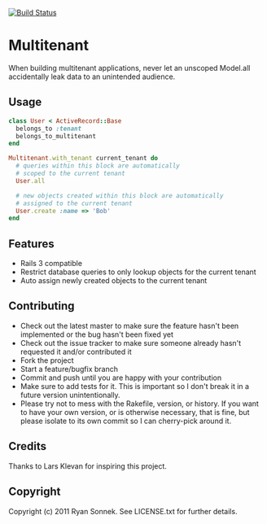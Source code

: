 [![Build Status](https://travis-ci.org/wireframe/multitenant.png?branch=master)](https://travis-ci.org/wireframe/multitenant)

# Multitenant

When building multitenant applications, never let an unscoped Model.all
accidentally leak data to an unintended audience.

## Usage

```ruby
class User < ActiveRecord::Base
  belongs_to :tenant
  belongs_to_multitenant
end

Multitenant.with_tenant current_tenant do
  # queries within this block are automatically
  # scoped to the current tenant
  User.all

  # new objects created within this block are automatically
  # assigned to the current tenant
  User.create :name => 'Bob'
end
```

## Features

*   Rails 3 compatible
*   Restrict database queries to only lookup objects for the current tenant
*   Auto assign newly created objects to the current tenant


## Contributing

*   Check out the latest master to make sure the feature hasn't been
    implemented or the bug hasn't been fixed yet
*   Check out the issue tracker to make sure someone already hasn't requested
    it and/or contributed it
*   Fork the project
*   Start a feature/bugfix branch
*   Commit and push until you are happy with your contribution
*   Make sure to add tests for it. This is important so I don't break it in a
    future version unintentionally.
*   Please try not to mess with the Rakefile, version, or history. If you want
    to have your own version, or is otherwise necessary, that is fine, but
    please isolate to its own commit so I can cherry-pick around it.


## Credits

Thanks to Lars Klevan for inspiring this project.

## Copyright

Copyright (c) 2011 Ryan Sonnek. See LICENSE.txt for further details.

